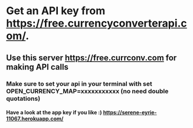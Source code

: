 # Get an API key from https://free.currencyconverterapi.com/. 

## Use this server https://free.currconv.com for making API calls

### Make sure to set your api in your terminal with set OPEN_CURRENCY_MAP=xxxxxxxxxxx (no need double quotations)

#### Have a look at the app key if you like :) https://serene-eyrie-11067.herokuapp.com/



